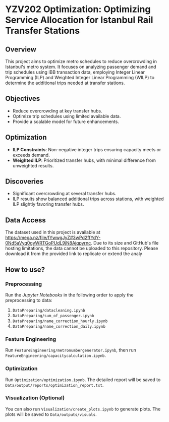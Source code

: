 # YZV202 Optimization: Optimizing Service Allocation for Istanbul Rail Transfer Stations

## Overview
This project aims to optimize metro schedules to reduce overcrowding in Istanbul's metro system. It focuses on analyzing passenger demand and trip schedules using IBB transaction data, employing Integer Linear Programming (ILP) and Weighted Integer Linear Programming (WILP) to determine the additional trips needed at transfer stations.

## Objectives
- Reduce overcrowding at key transfer hubs.
- Optimize trip schedules using limited available data.
- Provide a scalable model for future enhancements.

## Optimization
- **ILP Constraints**: Non-negative integer trips ensuring capacity meets or exceeds demand.
- **Weighted ILP**: Prioritized transfer hubs, with minimal difference from unweighted results.

## Discoveries
- Significant overcrowding at several transfer hubs.
- ILP results show balanced additional trips across stations, with weighted ILP slightly favoring transfer hubs.

## Data Access

The dataset used in this project is available at https://mega.nz/file/fYwwgJyZ#3wPd2ffYdY-0Nd5aVyq0gyWRTGoPUdL9jN8Ajqpyrnc. Due to its size and GitHub's file hosting limitations, the data cannot be uploaded to this repository. Please download it from the provided link to replicate or extend the analy

## How to use?

### Preprocessing

Run the _Jupyter Notebooks_ in the following order to apply the preprocessing to data:
1. `DataPreparing/datacleaning.ipynb`
2. `DataPreparing/sum_of_passenger.ipynb`
3. `DataPreparing/name_correction_hourly.ipynb`
4. `DataPreparing/name_correction_daily.ipynb`

### Feature Engineering

Run `FeatureEngineering/metronumbergenerator.ipynb`, then run `FeatureEngineering/capacitycalculation.ipynb`.

### Optimization

Run `Optimization/optimization.ipynb`. The detailed report will be saved to `Data/output/reports/optimization_report.txt`.

### Visualization (Optional)

You can also run `Visualization/create_plots.ipynb` to generate plots. The plots will be saved to `Data/outputs/visuals`.
